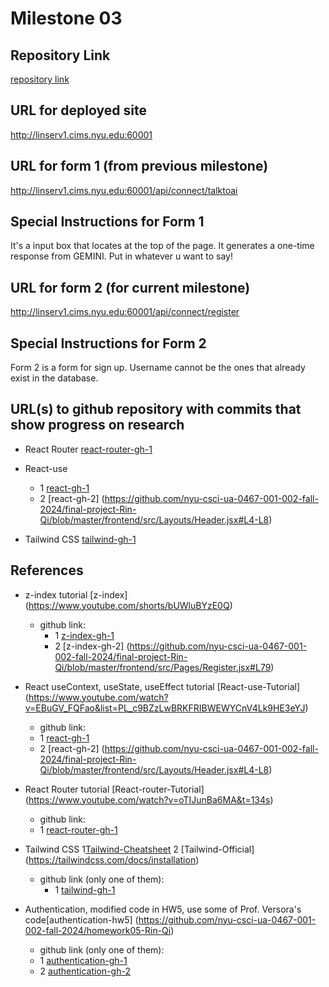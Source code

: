 # Milestone 03

## Repository Link

[repository link](https://github.com/nyu-csci-ua-0467-001-002-fall-2024/final-project-Rin-Qi)

## URL for deployed site

http://linserv1.cims.nyu.edu:60001

## URL for form 1 (from previous milestone)

http://linserv1.cims.nyu.edu:60001/api/connect/talktoai

## Special Instructions for Form 1

It's a input box that locates at the top of the page. It generates a one-time response from GEMINI. Put in whatever u want to say!

## URL for form 2 (for current milestone)

http://linserv1.cims.nyu.edu:60001/api/connect/register

## Special Instructions for Form 2

Form 2 is a form for sign up. Username cannot be the ones that already exist in the database.

## URL(s) to github repository with commits that show progress on research

- React Router [react-router-gh-1](https://github.com/nyu-csci-ua-0467-001-002-fall-2024/final-project-Rin-Qi/blob/master/frontend/src/Routes/Routes.jsx#L9-L36)

- React-use

  - 1 [react-gh-1](https://github.com/nyu-csci-ua-0467-001-002-fall-2024/final-project-Rin-Qi/blob/master/frontend/src/Pages/Register.jsx#L7-L13)
  - 2 [react-gh-2] (https://github.com/nyu-csci-ua-0467-001-002-fall-2024/final-project-Rin-Qi/blob/master/frontend/src/Layouts/Header.jsx#L4-L8)

- Tailwind CSS [tailwind-gh-1](https://github.com/nyu-csci-ua-0467-001-002-fall-2024/final-project-Rin-Qi/blob/master/frontend/src/Pages/Register.jsx#L54-L90)

## References

- z-index tutorial [z-index] (https://www.youtube.com/shorts/bUWluBYzE0Q)

  - github link:
    - 1 [z-index-gh-1](https://github.com/nyu-csci-ua-0467-001-002-fall-2024/final-project-Rin-Qi/blob/master/frontend/src/Pages/Register.jsx#L87C10-L87C57)
    - 2 [z-index-gh-2] (https://github.com/nyu-csci-ua-0467-001-002-fall-2024/final-project-Rin-Qi/blob/master/frontend/src/Pages/Register.jsx#L79)

- React useContext, useState, useEffect tutorial [React-use-Tutorial] (https://www.youtube.com/watch?v=EBuGV_FQFao&list=PL_c9BZzLwBRKFRIBWEWYCnV4Lk9HE3eYJ)

  - github link:
  - 1 [react-gh-1](https://github.com/nyu-csci-ua-0467-001-002-fall-2024/final-project-Rin-Qi/blob/master/frontend/src/Pages/Register.jsx#L7-L13)
  - 2 [react-gh-2] (https://github.com/nyu-csci-ua-0467-001-002-fall-2024/final-project-Rin-Qi/blob/master/frontend/src/Layouts/Header.jsx#L4-L8)

- React Router tutorial [React-router-Tutorial] (https://www.youtube.com/watch?v=oTIJunBa6MA&t=134s)

  - github link:
  - 1 [react-router-gh-1](https://github.com/nyu-csci-ua-0467-001-002-fall-2024/final-project-Rin-Qi/blob/master/frontend/src/Routes/Routes.jsx#L9-L36)

- Tailwind CSS 1[Tailwind-Cheatsheet](https://nerdcave.com/tailwind-cheat-sheet) 2 [Tailwind-Official] (https://tailwindcss.com/docs/installation)

  - github link (only one of them):
    - 1 [tailwind-gh-1](https://github.com/nyu-csci-ua-0467-001-002-fall-2024/final-project-Rin-Qi/blob/master/frontend/src/Pages/Register.jsx#L54-L90)

- Authentication, modified code in HW5, use some of Prof. Versora's code[authentication-hw5] (https://github.com/nyu-csci-ua-0467-001-002-fall-2024/homework05-Rin-Qi)

  - github link (only one of them):
  - 1 [authentication-gh-1](https://github.com/nyu-csci-ua-0467-001-002-fall-2024/final-project-Rin-Qi/blob/master/backend/auth.mjs)
  - 2 [authentication-gh-2](https://github.com/nyu-csci-ua-0467-001-002-fall-2024/final-project-Rin-Qi/blob/master/backend/app.mjs#L80-L99)

